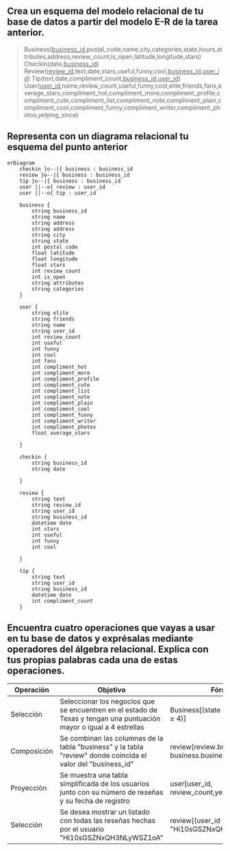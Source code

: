 ## Crea un esquema del modelo relacional de tu base de datos a partir del modelo E-R de la tarea anterior.
>Business(<u>business_id</u>,postal_code,name,city,categories,state,hours,attributes,address,review_count,is_open,latitude,longitude,stars)
>Checkin(date,<u>business_id</u>)
>Review(<u>review_id</u>,text,date,stars,useful,funny,cool,<u>business_id</u>,<u>user_id</u>)
>Tip(text,date,compliment_count,<u>business_id</u>,<u>user_id</u>)
>User(<u>user_id</u>,name,review_count,useful,funny,cool,elite,friends,fans,average_stars,compliment_hot,compliment_more,compliment_profile,compliment_cute,compliment_list,compliment_note,compliment_plain,compliment_cool,compliment_funny,compliment_writer,compliment_photos,yelping_since)


## Representa con un diagrama relacional tu esquema del punto anterior
```mermaid
erDiagram
    checkin }o--|{ business : business_id
    review }o--|{ business : business_id
    tip }o--|{ business : business_id
    user ||--o{ review : user_id
    user ||--o{ tip : user_id

    business {
        string business_id
        string name
        string address
        string address
        string city
        string state
        int postal_code
        float latitude
        float longitude
        float stars
        int review_count
        int is_open
        string attributes
        string categories
    }

    user {
        string elite
        string friends
        string name
        string user_id
        int review_count
        int useful
        int funny
        int cool
        int fans
        int compliment_hot
        int compliment_more
        int compliment_profile
        int compliment_cute
        int compliment_list
        int compliment_note
        int compliment_plain
        int compliment_cool
        int compliment_funny
        int compliment_writer
        int compliment_photos
        float average_stars
        
    }

    checkin {
        string business_id
        string date
        
    }

    review {
        string text
        string review_id
        string user_id
        string business_id
        datetime date
        int stars
        int useful
        int funny
        int cool
        
    }

    tip {
        string text
        string user_id
        string business_id
        datetime date
        int compliment_count   
    }
```

## Encuentra cuatro operaciones que vayas a usar en tu base de datos y exprésalas mediante operadores del álgebra relacional. Explica con tus propias palabras cada una de estas operaciones.

| Operación | Objetivo | Fórmula |
|-----------|----------|---------|
| Selección | Seleccionar los negocios que se encuentren en el estado de Texas y tengan una puntuación mayor o igual a 4 estrellas |Business[(state = "TX") & (stars ≥ 4)]|
| Composición | Se combinan las columnas de la tabla "business" y la tabla "review" donde coincida el valor del "business_id" | review[review.business_id = business.business_id]business |
| Proyección | Se muestra una tabla simplificada de los usuarios junto con su número de reseñas y su fecha de registro |user[user_id, review_count,yelping_since]|
| Selección | 	Se desea mostrar un listado con todas las reseñas hechas por el usuario "Hi10sGSZNxQH3NLyWSZ1oA" | review[(user_id = "Hi10sGSZNxQH3NLyWSZ1oA")] |



